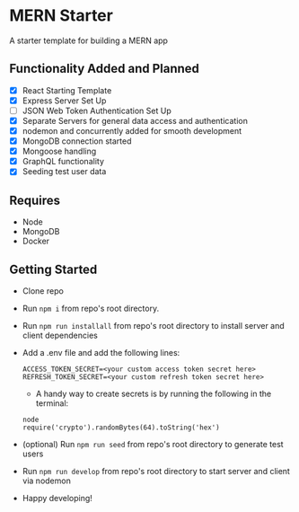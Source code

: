 # MERN Starter

A starter template for building a MERN app

## Functionality Added and Planned

- [x] React Starting Template
- [x] Express Server Set Up
- [ ] JSON Web Token Authentication Set Up
- [x] Separate Servers for general data access and authentication
- [x] nodemon and concurrently added for smooth development
- [x] MongoDB connection started
- [x] Mongoose handling
- [x] GraphQL functionality
- [x] Seeding test user data

## Requires

 - Node 
 - MongoDB
 - Docker

## Getting Started

- Clone repo
- Run `npm i` from repo's root directory.
- Run `npm run installall` from repo's root directory to install server and client dependencies

- Add a .env file and add the following lines: 
  ```
  ACCESS_TOKEN_SECRET=<your custom access token secret here>
  REFRESH_TOKEN_SECRET=<your custom refresh token secret here>
  ```
  - A handy way to create secrets is by running the following in the terminal:
  ```
  node
  require('crypto').randomBytes(64).toString('hex')
  ```
- (optional) Run `npm run seed` from repo's root directory to generate test users
- Run `npm run develop` from repo's root directory to start server and client via nodemon
- Happy developing!
